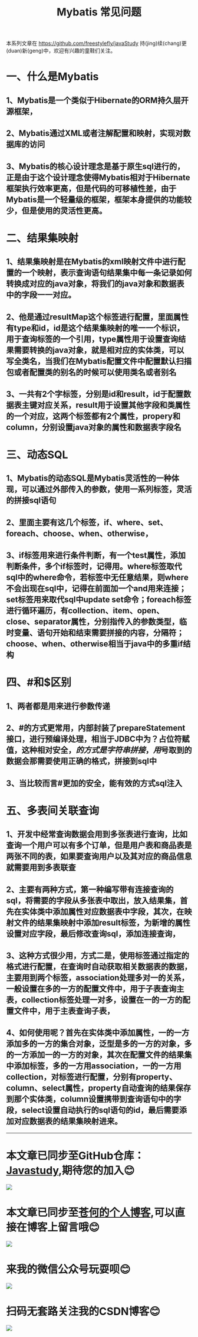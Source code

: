 ﻿---
layout: post
title: Mybatis 常见问题
categories: JavaEE框架
description: Mybatis 常见问题
keywords: JavaEE, kuangjia，Mybatis
---

本系列文章在 <https://github.com/freestylefly/javaStudy> 持(jing)续(chang)更(duan)新(geng)中，欢迎有兴趣的童鞋们关注。

# 一、什么是Mybatis

## 1、Mybatis是一个类似于Hibernate的ORM持久层开源框架，

## 2、Mybatis通过XML或者注解配置和映射，实现对数据库的访问

## 3、Mybatis的核心设计理念是基于原生sql进行的，正是由于这个设计理念使得Mybatis相对于Hibernate框架执行效率更高，但是代码的可移植性差，由于Mybatis是一个轻量级的框架，框架本身提供的功能较少，但是使用的灵活性更高。

# 二、结果集映射

## 1、结果集映射是在Mybatis的xml映射文件中进行配置的一个映射，表示查询语句结果集中每一条记录如何转换成对应的java对象，将我们的java对象和数据表中的字段一一对应。

## 2、他是通过resultMap这个标签进行配置，里面属性有type和id，id是这个结果集映射的唯一一个标识，用于查询标签的一个引用，type属性用于设置查询结果需要转换的java对象，就是相对应的实体类，可以写全类名，当我们在Mybatis配置文件中配置默认扫描包或者配置类的别名的时候可以使用类名或者别名

## 3、一共有2个字标签，分别是id和result，id于配置数据表主键对应关系，result用于设置其他字段和类属性的一个对应，这两个标签都有2个属性，propery和column，分别设置java对象的属性和数据表字段名

# 三、动态SQL

## 1、Mybatis的动态SQL是Mybatis灵活性的一种体现，可以通过外部传入的参数，使用一系列标签，灵活的拼接sql语句

## 2、里面主要有这几个标签，if、where、set、foreach、choose、when、otherwise，

## 3、if标签用来进行条件判断，有一个test属性，添加判断条件，多个if标签时，记得用。where标签取代sql中的where命令，若标签中无任意结果，则where不会出现在sql中，记得在前面加一个and用来连接；set标签用来取代sql中update set命令；foreach标签进行循环遍历，有collection、item、open、close、separator属性，分别指传入的参数类型，临时变量、语句开始和结束需要拼接的内容，分隔符；choose、when、otherwise相当于java中的多重if结构

# 四、#和$区别

## 1、两者都是用来进行参数传递

## 2、#的方式更常用，内部封装了prepareStatement接口，进行预编译处理，相当于JDBC中为？占位符赋值，这种相对安全，$的方式是字符串拼接，用$号取到的数据会那需要使用正确的格式，拼接到sql中

## 3、当比较而言#更加的安全，能有效的方式sql注入

# 五、多表间关联查询

## 1、开发中经常查询数据会用到多张表进行查询，比如查询一个用户可以有多个订单，但是用户表和商品表是两张不同的表，如果要查询用户以及其对应的商品信息就需要用到多表联查

## 2、主要有两种方式，第一种编写带有连接查询的sql，将需要的字段从多张表中取出，放入结果集，首先在实体类中添加属性对应数据表中字段，其次，在映射文件的结果集映射中添加result标签，为新增的属性设置对应字段，最后修改查询sql，添加连接查询，

## 3、这种方式很少用，方式二是，使用标签通过指定的格式进行配置，在查询时自动获取相关数据表的数据，主要用到两个标签，association处理多对一的关系，一般设置在多的一方的配置文件中，用于子表查询主表，collection标签处理一对多，设置在一的一方的配置文件中，用于主表查询子表，

## 4、如何使用呢？首先在实体类中添加属性，一的一方添加多的一方的集合对象，泛型是多的一方的对象，多的一方添加一的一方的对象，其次在配置文件的结果集中添加标签，多的一方用association，一的一方用collection，对标签进行配置，分别有property、column、select属性，property自动查询的结果保存到那个实体类，column设置携带到查询语句中的字段，select设置自动执行的sql语句的id，最后需要添加对应数据表的结果集映射进来。

------
# 本文章已同步至GitHub仓库：<a href="Javasthttps://github.com/freestylefly/javaStudyudy">Javastudy</a>,期待您的加入:blush:
<img src="http://pp8g2fyug.bkt.clouddn.com/github.jpg" width=""/>

# 本文章已同步至<a href="https://freestylefly.github.io/">苍何的个人博客</a>,可以直接在博客上留言哦:blush:
<img src="http://pp8g2fyug.bkt.clouddn.com/myblog..png" width=""/>

# 来我的微信公众号玩耍呗:blush:
<img src="http://pp8g2fyug.bkt.clouddn.com/weixingongzhonghao.jpg" width=""/>

# 扫码无套路关注我的CSDN博客:blush:
<img src="http://pp8g2fyug.bkt.clouddn.com/CSDN.png" width=""/>


